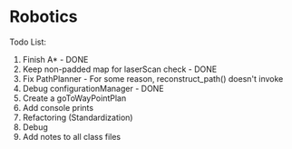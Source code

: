 # Robotics
Todo List:
  1. Finish A* - DONE
  2. Keep non-padded map for laserScan check - DONE
  3. Fix PathPlanner - For some reason, reconstruct_path() doesn't invoke
  4. Debug configurationManager - DONE
  5. Create a goToWayPointPlan
  6. Add console prints
  7. Refactoring (Standardization)
  8. Debug
  9. Add notes to all class files
